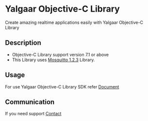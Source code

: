 # Yalgaar Objective-C Library
Create amazing realtime applications easily with Yalgaar Objective-C Library

## Description
* Objective-C Library support version 7.1 or above
* This Library uses [Mosquitto 1.2.3](http://mosquitto.org/) Library.

## Usage
For use Yalgaar Objective-C Library SDK refer [Document](https://www.yalgaar.io/documentation/ios-api)

## Communication
If you need support [Contact](https://www.yalgaar.io/contact-us)